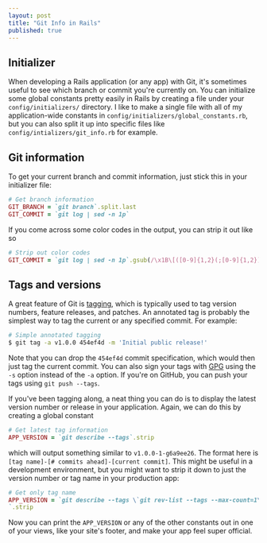 ```yaml
---
layout: post
title: "Git Info in Rails"
published: true
---
```

## Initializer

When developing a Rails application (or any app) with Git, it's sometimes useful to see which branch or commit you're currently on. You can initialize some global constants pretty easily in Rails by creating a file under your `config/initializers/` directory. I like to make a single file with all of my application-wide constants in `config/initializers/global_constants.rb`, but you can also split it up into specific files like `config/intializers/git_info.rb` for example.

## Git information

To get your current branch and commit information, just stick this in your initializer file:

```ruby
# Get branch information
GIT_BRANCH = `git branch`.split.last
GIT_COMMIT = `git log | sed -n 1p`
```

    
If you come across some color codes in the output, you can strip it out like so

```ruby
# Strip out color codes
GIT_COMMIT = `git log | sed -n 1p`.gsub(/\x1B\[([0-9]{1,2}(;[0-9]{1,2})?)?[m|K]/,'').split.first
```

## Tags and versions
    
A great feature of Git is [tagging](http://learn.github.com/p/tagging.html "Git Tagging"), which is typically used to tag version numbers, feature releases, and patches. An annotated tag is probably the simplest way to tag the current or any specified commit. For example:
    
```sh
# Simple annotated tagging
$ git tag -a v1.0.0 454ef4d -m 'Initial public release!'
```

Note that you can drop the `454ef4d` commit specification, which would then just tag the current commit. You can also sign your tags with [GPG](http://www.gnupg.org/ "GPG") using the `-s` option instead of the `-a` option. If you're on GitHub, you can push your tags using `git push --tags`.

If you've been tagging along, a neat thing you can do is to display the latest version number or release in your application. Again, we can do this by creating a global constant

```ruby
# Get latest tag information
APP_VERSION = `git describe --tags`.strip
```
    
which will output something similar to `v1.0.0-1-g6a9ee26`. The format here is `[tag name]-[# commits ahead]-[current commit]`. This might be useful in a development environment, but you might want to strip it down to just the version number or tag name in your production app:

```ruby
# Get only tag name
APP_VERSION = `git describe --tags \`git rev-list --tags --max-count=1\`
`.strip
```
    
Now you can print the `APP_VERSION` or any of the other constants out in one of your views, like your site's footer, and make your app feel super official.

